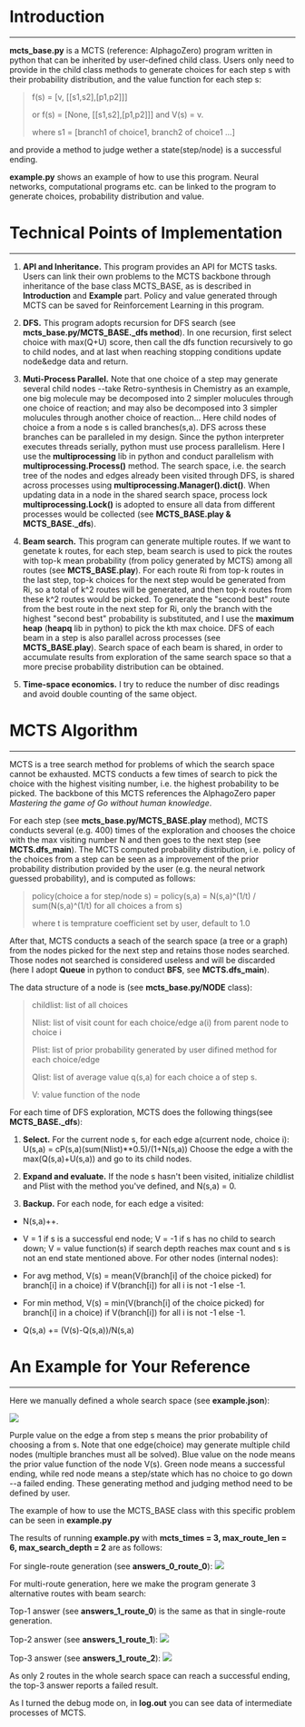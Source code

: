 # Introduction #

----------
**mcts_base.py** is a MCTS (reference: AlphagoZero) program written in python that can be inherited by user-defined child class. Users only need to provide in the child class methods to generate choices for each step s with their probability distribution, and the value function for each step s:
> f(s) = [v, [[s1,s2],[p1,p2]]] 
> 
> or f(s) = [None, [[s1,s2],[p1,p2]]] and V(s) = v.
> 
> where s1 = [branch1 of choice1, branch2 of choice1 ...]

and provide a method to judge wether a state(step/node) is a successful ending.

**example.py** shows an example of how to use this program. Neural networks, computational programs etc. can be linked to the program to generate choices, probability distribution and value.

# Technical Points of Implementation #

----------
1. **API and Inheritance.** This program provides an API for MCTS tasks. Users can link their own problems to the MCTS backbone through inheritance of the base class MCTS_BASE, as is described in **Introduction** and **Example** part. Policy and value generated through MCTS can be saved for Reinforcement Learning in this program.

2. **DFS.** This program adopts recursion for DFS search (see **mcts_base.py/MCTS_BASE._dfs method**). In one recursion, first select choice with max(Q+U) score, then call the dfs function recursively to go to child nodes, and at last when reaching stopping conditions update node&edge data and return.

3. **Muti-Process Parallel.** Note that one choice of a step may generate several child nodes --take Retro-synthesis in Chemistry as an example, one big molecule may be decomposed into 2 simpler molucules through one choice of reaction; and may also be decomposed into 3 simpler molucules through another choice of reaction... Here child nodes of choice a from a node s is called branches(s,a). DFS across these branches can be paralleled in my design. Since the python interpreter executes threads serially, python must use process parallelism. Here I use the **multiprocessing** lib in python and conduct parallelism with **multiprocessing.Process()** method. The search space, i.e. the search tree of the nodes and edges already been visited through DFS, is shared across processes using **multiprocessing.Manager().dict()**. When updating data in a node in the shared search space, process lock **multiprocessing.Lock()** is adopted to ensure all data from different processes would be collected (see **MCTS_BASE.play & MCTS_BASE._dfs**).

4. **Beam search.** This program can generate multiple routes. If we want to genetate k routes, for each step, beam search is used to pick the routes with top-k mean probability (from policy generated by MCTS) among all routes (see **MCTS_BASE.play**). For each route Ri from top-k routes in the last step, top-k choices for the next step would be generated from Ri, so a total of k^2 routes will be generated, and then top-k routes from these k^2 routes would be picked. To generate the "second best" route from the best route in the next step for Ri, only the branch with the highest "second best" probability is substituted, and I use the **maximum heap** (**heapq** lib in python) to pick the kth max choice. DFS of each beam in a step is also parallel across processes (see **MCTS_BASE.play**). Search space of each beam is shared, in order to accumulate results from exploration of the same search space so that a more precise probability distribution can be obtained.

5. **Time-space economics.** I try to reduce the number of disc readings and avoid double counting of the same object.


# MCTS Algorithm #

----------
MCTS is a tree search method for problems of which the search space cannot be exhausted. MCTS conducts a few times of search to pick the choice with the highest visiting number, i.e. the highest probability to be picked. The backbone of this MCTS references the AlphagoZero paper *Mastering the game of Go without human knowledge*. 

For each step (see **mcts_base.py/MCTS_BASE.play** method), MCTS conducts several (e.g. 400) times of the exploration and chooses the choice with the max visiting number N and then goes to the next step (see **MCTS.dfs_main**). The MCTS computed probability distribution, i.e. policy of the choices from a step can be seen as a improvement of the prior probability distribution provided by the user (e.g. the neural network guessed probability), and is computed as follows:

> policy(choice a for step/node s) = policy(s,a) = N(s,a)^(1/t) / sum(N(s,a)^(1/t) for all choices a from s)
> 
> where t is temprature coefficient set by user, default to 1.0

After that, MCTS conducts a seach of the search space (a tree or a graph) from the nodes picked for the next step and retains those nodes searched. Those nodes not searched is considered useless and will be discarded (here I adopt **Queue** in python to conduct **BFS**, see **MCTS.dfs_main**).

The data structure of a node is (see **mcts_base.py/NODE** class):
> childlist: list of all choices
> 
> Nlist: list of visit count for each choice/edge a(i) from parent node to choice i
> 
> Plist: list of prior probability generated by user difined method for each choice/edge
> 
> Qlist: list of average value q(s,a) for each choice a of step s.
> 
> V: value function of the node

For each time of DFS exploration, MCTS does the following things(see **MCTS_BASE._dfs**):

1. **Select.** For the current node s, for each edge a(current node, choice i):
U(s,a) = cP(s,a)(sum(Nlist)**0.5)/(1+N(s,a))
Choose the edge a with the max(Q(s,a)+U(s,a)) and go to its child nodes.

2. **Expand and evaluate.** If the node s hasn't been visited, initialize childlist and Plist with the method you've defined, and N(s,a) = 0.

3. **Backup.**  For each node, for each edge a visited:

- N(s,a)++.

- V = 1 if s is a successful end node; V = -1 if s has no child to search down; V = value function(s) if search depth reaches max count and s is not an end state mentioned above. For other nodes (internal nodes):

- For avg method, V(s) = mean(V(branch[i] of the choice picked) for branch[i] in a choice) if V(branch[i]) for all i is not -1 else -1.

- For min method, V(s) = min(V(branch[i] of the choice picked) for branch[i] in a choice) if V(branch[i]) for all i is not -1 else -1.

- Q(s,a) += (V(s)-Q(s,a))/N(s,a)

# An Example for Your Reference #

----------
Here we manually defined a whole search space (see **example.json**):

![](img/1.png)

Purple value on the edge a from step s means the prior probability of choosing a from s. Note that one edge(choice) may generate multiple child nodes (multiple branches must all be solved). Blue value on the node means the prior value function of the node V(s). Green node means a successful ending, while red node means a step/state which has no choice to go down --a failed ending. These generating method and judging method need to be defined by user.

The example of how to use the MCTS_BASE class with this specific problem can be seen in **example.py**

The results of running **example.py** with **mcts_times = 3, max_route_len = 6, max_search_depth = 2** are as follows:

For single-route generation (see **answers_0_route_0**):
![](img/2.png)

For multi-route generation, here we make the program generate 3 alternative routes with beam search:

Top-1 answer (see **answers_1_route_0**) is the same as that in single-route generation.

Top-2 answer (see **answers_1_route_1**):
![](img/3.png)

Top-3 answer (see **answers_1_route_2**): 
![](img/4.png)

As only 2 routes in the whole search space can reach a successful ending, the top-3 answer reports a failed result.

As I turned the debug mode on, in **log.out** you can see data of intermediate processes of MCTS.